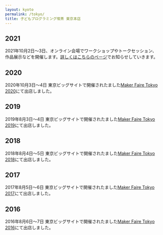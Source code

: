 ```yaml
---
layout: kyoto
permalink: /tokyo/
title: 子どもプログラミング喫茶 東京本店
---
```

## 2021
2021年10月2日〜3日、オンライン会場でワークショップやトークセッション、作品展示などを開催します。[詳しくはこちらのページ](/tokyo/2021/)でお知らせしていきます。

## 2020
2020年10月3日〜4日 東京ビッグサイトで開催されたました[Maker Faire Tokyo 2020](https://makezine.jp/event/mft2020/)にて出店しました。

## 2019
2019年8月3日〜4日 東京ビッグサイトで開催されたました[Maker Faire Tokyo 2019](https://makezine.jp/event/mft2019/)にて出店しました。

## 2018
2018年8月4日〜5日 東京ビッグサイトで開催されたました[Maker Faire Tokyo 2018](https://makezine.jp/event/mft2018/)にて出店しました。

## 2017
2017年8月5日〜6日 東京ビッグサイトで開催されたました[Maker Faire Tokyo 2017](https://makezine.jp/event/mft2017/)にて出店しました。

## 2016
2016年8月6日〜7日 東京ビッグサイトで開催されたました[Maker Faire Tokyo 2016](https://makezine.jp/event/mft2016/)にて出店しました。

